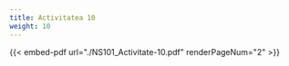 ```yaml
---
title: Activitatea 10
weight: 10
---
```



{{< embed-pdf url="./NS101_Activitate-10.pdf" renderPageNum="2" >}}


